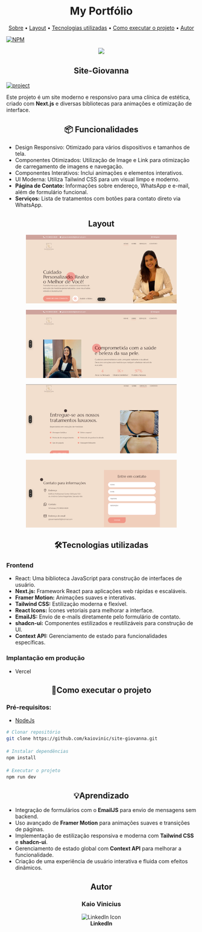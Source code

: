 [PROJECT__URL]:https://my-portfolio-xi-eight-43.vercel.app/
[PROJECT__BADGE]: https://img.shields.io/badge/📱Visit_this_project-000?style=for-the-badge&logo=project

<h1 align="center" style="font-weight: bold;">My Portfólio</h1>
<p align="center">
 <a href="#sobre">Sobre</a> • 
 <a href="#layout">Layout</a> • 
  <a href="#tecnologias">Tecnologias utilizadas</a> • 
  <a href="#start">Como executar o projeto</a> •
 <a href="#autor">Autor</a>
</p>

[![NPM](https://img.shields.io/npm/l/react)](https://github.com/kaiovinic/my-portfolio/blob/main/LICENSE)


<p align="center">
  <a href="https://skillicons.dev">
    <img src="https://skillicons.dev/icons?i=js,nextjs,nodejs,tailwind,npm,git,html,css,vercel,vscode" />
  </a>
</p>

<h2 id="sobre" align="center">Site-Giovanna</h2>

[![project][PROJECT__BADGE]][PROJECT__URL]

<p>Este projeto é um site moderno e responsivo para uma clínica de estética, criado com <strong>Next.js</strong> e diversas bibliotecas para animações e otimização de interface. </p>

<h2 align="center">📦 Funcionalidades</h2>
<ul>
  <li>Design Responsivo: Otimizado para vários dispositivos e tamanhos de tela.</li>
  <li>Componentes Otimizados: Utilização de Image e Link para otimização de carregamento de imagens e navegação.</li>
  <li>Componentes Interativos: Inclui animações e elementos interativos.</li>
  <li>UI Moderna: Utiliza Tailwind CSS para um visual limpo e moderno.</li>
  <li><strong>Página de Contato:</strong> Informações sobre endereço, WhatsApp e e-mail, além de formulário funcional.</li>
  <li><strong>Serviços:</strong> Lista de tratamentos com botões para contato direto via WhatsApp.</li>

</ul>

<h2 align="center" id="layout">Layout</h2>
<p align="center">
    <img src="https://github.com/kaiovinic/site-giovanna/blob/main/public/tela01.png" alt="Tela 01" width="400px">
</p>
<p align="center">
    <img src="https://github.com/kaiovinic/site-giovanna/blob/main/public/tela02.png" alt="Tela 02" width="400px">
</p>
<p align="center">
    <img src="https://github.com/kaiovinic/site-giovanna/blob/main/public/tela03.png" alt="Tela 03" width="400px">
</p>
<p align="center">
    <img src="https://github.com/kaiovinic/site-giovanna/blob/main/public/tela04.png" alt="Tela 04" width="400px">
</p>

<h2 align="center" id="tecnologias">🛠️Tecnologias utilizadas</h2>
<h3>Frontend</h3>
<ul>
 <li>React: Uma biblioteca JavaScript para construção de interfaces de usuário.</li>
 <li><strong>Next.js:</strong> Framework React para aplicações web rápidas e escaláveis.</li>
 <li><strong>Framer Motion:</strong> Animações suaves e interativas.</li>
 <li><strong>Tailwind CSS:</strong> Estilização moderna e flexível.</li>
 <li><strong>React Icons:</strong> Ícones vetoriais para melhorar a interface.</li>
 <li><strong>EmailJS:</strong> Envio de e-mails diretamente pelo formulário de contato.</li>
 <li><strong>shadcn-ui:</strong> Componentes estilizados e reutilizáveis para construção de UI.</li>
 <li><strong>Context API:</strong> Gerenciamento de estado para funcionalidades específicas.</li>
</ul>

<h3>Implantação em produção</h3>
<ul>
  <li>Vercel</li>
</ul>

<h2 align="center" id="start">🚀Como executar o projeto</h2>
<h3>Pré-requisitos:</h3>
<ul>
  <li><a href="https://nodejs.org/pt/download/prebuilt-installer">NodeJs</a></li>
</ul>

```bash
# Clonar repositório
git clone https://github.com/kaiovinic/site-giovanna.git

# Instalar dependências
npm install

# Executar o projeto
npm run dev
```

<h2 " align="center">💡Aprendizado</h2>
<ul>
    <li>Integração de formulários com o <strong>EmailJS</strong> para envio de mensagens sem backend.</li>
    <li>Uso avançado de <strong>Framer Motion</strong> para animações suaves e transições de páginas.</li>
    <li>Implementação de estilização responsiva e moderna com <strong>Tailwind CSS</strong> e <strong>shadcn-ui</strong>.</li>
    <li>Gerenciamento de estado global com <strong>Context API</strong> para melhorar a funcionalidade.</li>
    <li>Criação de uma experiência de usuário interativa e fluida com efeitos dinâmicos.</li>
</ul>

<h2 align="center" id="autor">Autor</h2>
<h3 align="center">Kaio Vinicius</h3>
<p align="center">
  <a href="https://www.linkedin.com/in/kaioviniciussilva/" style="text-decoration: none;">
    <img src="https://skillicons.dev/icons?i=linkedin" alt="LinkedIn Icon" />
    <br>
    <span style="font-weight: bold; text-decoration: none;">LinkedIn</span>
  </a>
</p>



